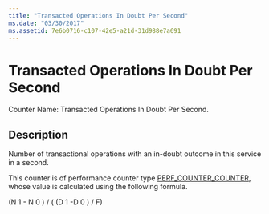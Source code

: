 ```yaml
---
title: "Transacted Operations In Doubt Per Second"
ms.date: "03/30/2017"
ms.assetid: 7e6b0716-c107-42e5-a21d-31d988e7a691
---
```

# Transacted Operations In Doubt Per Second
Counter Name: Transacted Operations In Doubt Per Second.  
  
## Description  
 Number of transactional operations with an in-doubt outcome in this service in a second.  
  
 This counter is of performance counter type [PERF_COUNTER_COUNTER](http://go.microsoft.com/fwlink/?LinkID=94649), whose value is calculated using the following formula.  
  
 (N 1 - N 0 ) / ( (D 1 -D 0 ) / F)
